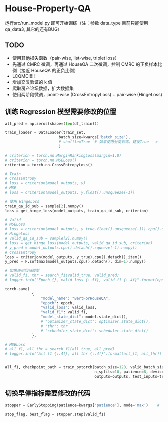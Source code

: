 # House-Property-QA
运行src/run_model.py 即可开始训练（注：参数 data_type 目前只能使用 qa_data3, 其它的还有BUG）

## TODO

* 使用其他损失函数（pair-wise, list-wise, triplet loss）
* 先通过 CMRC 微调，再通过 HouseQA 二次微调，控制 CMRC 的正负样本比例（接近 HouseQA 的正负比例）
* LCQMC!!!!!
* 增加交叉验证的 k 值
* 爬取房产论坛数据，扩大数据集
* 使用两阶段微调，point-wise (CrossEntropyLoss) + pair-wise (HingeLoss)

## 训练 Regression 模型需要修改的位置

```python
all_pred = np.zeros(shape=(len(df_train)))

train_loader = DataLoader(train_set,
                        batch_size=kwargs['batch_size'],
                        # shuffle=True  # 如果使用分类训练，建议True -->
                        )

# criterion = torch.nn.MarginRankingLoss(margin=1.0)
# criterion = torch.nn.MSELoss()
criterion = torch.nn.CrossEntropyLoss()

# Train
# CrossEntropy
# loss = criterion(model_outputs, y)
# MSE
# loss = criterion(model_outputs, y.float().unsqueeze(-1))

# 使用 HingeLoss
train_qa_id_sub = sample[2].numpy()
loss = get_hinge_loss(model_outputs, train_qa_id_sub, criterion)

# Valid
# MSELoss
# loss = criterion(model_outputs, y_true.float().unsqueeze(-1)).cpu().detach().item()
# HingeLoss
# valid_qa_id_sub = sample[2].numpy()
# loss = get_hinge_loss(model_outputs, valid_qa_id_sub, criterion)
# y_pred = model_outputs.cpu().detach().squeeze(-1).numpy()
# CrossEntropy
loss = criterion(model_outputs, y_true).cpu().detach().item()
y_pred = F.softmax(model_outputs.cpu().detach(), dim=1).numpy()

# 如果使用回归模型
# valid_f1, thr = search_f1(valid_true, valid_pred)
# logger.info("Epoch {}, valid loss {:.5f}, valid f1 {:.4f}".format(epoch, valid_loss, valid_f1)))

torch.save(
            {
                "model_name": "BertForHouseQA",
                "epoch": epoch,
                "valid_loss": valid_loss,
                "valid_f1": valid_f1,
                "model_state_dict": model.state_dict(),
                # "optimizer_state_dict": optimizer.state_dict(),
                # "thr": thr
                # 'scheduler_state_dict': scheduler.state_dict()
            },

# MSELoss
# all_f1, all_thr = search_f1(all_true, all_pred)
# logger.info("All f1 {:.4f}, all thr {:.4f}".format(all_f1, all_thr))


all_f1, checkpoint_path = train_pytorch(batch_size=128, valid_batch_size=512, epoch=15, lr=2e-5, weight_decay=1e-3, 
                                        n_splits=10, patience=8, device=1, inputs=inputs, 
                                        outputs=outputs, test_inputs=test_inputs)
```

## 切换早停指标需要修改的代码

```python
stopper = EarlyStopping(patience=kwargs['patience'], mode='max')    # 'max' for F1, 'min' for loss

stop_flag, best_flag = stopper.step(valid_f1)
```
